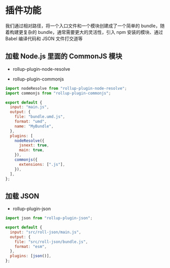 # 插件功能

我们通过相对路径，将一个入口文件和一个模块创建成了一个简单的 bundle，随着构建更复杂的
bundle，通常需要更大的灵活性，引入 npm 安装的模块、通过 Babel 编译代码和 JSON 文件打交道等

## 加载 Node.js 里面的 CommonJS 模块

- rollup-plugin-node-resolve

- rollup-plugin-commonjs

```js
import nodeResolve from "rollup-plugin-node-resolve";
import commonjs from "rollup-plugin-commonjs";

export default {
  input: "main.js",
  output: {
    file: "bundle.umd.js",
    format: "umd",
    name: "MyBundle",
  },
  plugins: [
    nodeResolve({
      jsnext: true,
      main: true,
    }),
    commonjs({
      extensions: [".js"],
    }),
  ],
};
```

## 加载 JSON

- rollup-plugin-json

```js
import json from "rollup-plugin-json";

export default {
  input: "src/roll-json/main.js",
  output: {
    file: "src/roll-json/bundle.js",
    format: "esm",
  },
  plugins: [json()],
};
```
